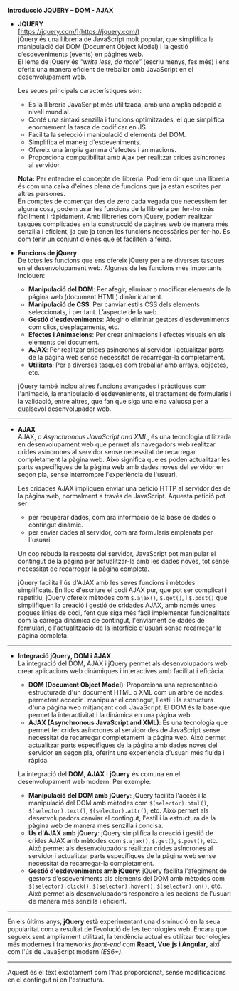 **Introducció JQUERY – DOM - AJAX**

- **JQUERY**  
  [https://jquery.com/](https://jquery.com/)  
  jQuery és una llibreria de JavaScript molt popular, que simplifica la manipulació del DOM (Document Object Model) i la gestió d’esdeveniments (events) en pàgines web.  
  El lema de jQuery és *"write less, do more”* (escriu menys, fes més) i ens oferix una manera eficient de treballar amb JavaScript en el desenvolupament web.  

  Les seues principals característiques són:
  - És la llibreria JavaScript més utilitzada, amb una amplia adopció a nivell mundial.
  - Conté una sintaxi senzilla i funcions optimitzades, el que simplifica enormement la tasca de codificar en JS.
  - Facilita la selecció i manipulació d'elements del DOM.
  - Simplifica el maneig d'esdeveniments.
  - Ofereix una àmplia gamma d'efectes i animacions.
  - Proporciona compatibilitat amb Ajax per realitzar crides asíncrones al servidor.

  **Nota:** Per entendre el concepte de llibreria. Podriem dir que una llibreria és com una caixa d'eines plena de funcions que ja estan escrites per altres persones.  
  En comptes de començar des de zero cada vegada que necessitem fer alguna cosa, podem usar les funcions de la llibreria per fer-ho més fàcilment i ràpidament. Amb llibreries com jQuery, podem realitzar tasques complicades en la construcció de pàgines web de manera més senzilla i eficient, ja que ja tenen les funcions necessàries per fer-ho. És com tenir un conjunt d'eines que et faciliten la feina.

- **Funcions de jQuery**  
  De totes les funcions que ens ofereix jQuery per a re diverses tasques en el desenvolupament web. Algunes de les funcions més importants inclouen:
  - **Manipulació del DOM**: Per afegir, eliminar o modificar elements de la página web (document HTML) dinàmicament.
  - **Manipulació de CSS**: Per canviar estils CSS dels elements seleccionats, i per tant. L’aspecte de la web.
  - **Gestió d'esdeveniments**: Afegir o eliminar gestors d'esdeveniments com clics, desplaçaments, etc.
  - **Efectes i Animacions**: Per crear animacions i efectes visuals en els elements del document.
  - **AJAX**: Per realitzar crides asíncrones al servidor i actualitzar parts de la pàgina web sense necessitat de recarregar-la completament.
  - **Utilitats**: Per a diverses tasques com treballar amb arrays, objectes, etc.

  jQuery també inclou altres funcions avançades i pràctiques com l'animació, la manipulació d'esdeveniments, el tractament de formularis i la validació, entre altres, que fan que siga una eina valuosa per a qualsevol desenvolupador web.

---

- **AJAX**  
  AJAX, o *Asynchronous JavaScript and XML*, és una tecnologia utilitzada en desenvolupament web que permet als navegadors web realitzar crides asíncrones al servidor sense necessitat de recarregar completament la pàgina web. Això significa que es poden actualitzar les parts específiques de la pàgina web amb dades noves del servidor en segon pla, sense interrompre l'experiència de l'usuari.

  Les cridades AJAX impliquen enviar una petició HTTP al servidor des de la pàgina web, normalment a través de JavaScript. Aquesta petició pot ser:
  - per recuperar dades, com ara informació de la base de dades o contingut dinàmic.
  - per enviar dades al servidor, com ara formularis emplenats per l'usuari.  

  Un cop rebuda la resposta del servidor, JavaScript pot manipular el contingut de la pàgina per actualitzar-la amb les dades noves, tot sense necessitat de recarregar la pàgina completa.  

  jQuery facilita l'ús d'AJAX amb les seves funcions i mètodes simplificats. En lloc d'escriure el codi AJAX pur, que pot ser complicat i repetitiu, jQuery ofereix mètodes com `$.ajax()`, `$.get()`, i `$.post()` que simplifiquen la creació i gestió de cridades AJAX, amb només unes poques línies de codi, fent que siga més fàcil implementar funcionalitats com la càrrega dinàmica de contingut, l'enviament de dades de formulari, o l'actualització de la interfície d'usuari sense recarregar la pàgina completa.

---

- **Integració jQuery, DOM i AJAX**  
  La integració del DOM, AJAX i jQuery permet als desenvolupadors web crear aplicacions web dinàmiques i interactives amb facilitat i eficàcia.

  - **DOM (Document Object Model)**: Proporciona una representació estructurada d'un document HTML o XML com un arbre de nodes, permetent accedir i manipular el contingut, l'estil i la estructura d'una pàgina web mitjançant codi JavaScript. El DOM és la base que permet la interactivitat i la dinàmica en una pàgina web.
  - **AJAX (Asynchronous JavaScript and XML)**: És una tecnologia que permet fer crides asíncrones al servidor des de JavaScript sense necessitat de recarregar completament la pàgina web. Això permet actualitzar parts específiques de la pàgina amb dades noves del servidor en segon pla, oferint una experiència d'usuari més fluida i ràpida.

  La integració del **DOM**, **AJAX** i **jQuery** és comuna en el desenvolupament web modern. Per exemple:
  - **Manipulació del DOM amb jQuery**: jQuery facilita l'accés i la manipulació del DOM amb mètodes com `$(selector).html()`, `$(selector).text()`, `$(selector).attr()`, etc. Això permet als desenvolupadors canviar el contingut, l'estil i la estructura de la pàgina web de manera més senzilla i concisa.
  - **Ús d'AJAX amb jQuery**: jQuery simplifica la creació i gestió de crides AJAX amb mètodes com `$.ajax()`, `$.get()`, `$.post()`, etc. Això permet als desenvolupadors realitzar crides asíncrones al servidor i actualitzar parts específiques de la pàgina web sense necessitat de recarregar-la completament.
  - **Gestió d'esdeveniments amb jQuery**: jQuery facilita l'afegiment de gestors d'esdeveniments als elements del DOM amb mètodes com `$(selector).click()`, `$(selector).hover()`, `$(selector).on()`, etc. Això permet als desenvolupadors respondre a les accions de l'usuari de manera més senzilla i eficient.

---

En els últims anys, **jQuery** està experimentant una disminució en la seua popularitat com a resultat de l’evolució de les tecnologies web. Encara que segueix sent àmpliament utilitzat, la tendència actual és utilitzar tecnologies més modernes i frameworks *front-end* com **React, Vue.js i Angular**, així com l'ús de JavaScript modern *(ES6+)*.

---

Aquest és el text exactament com l'has proporcionat, sense modificacions en el contingut ni en l'estructura.
